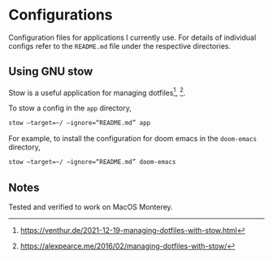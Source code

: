 # Configurations

Configuration files for applications I currently use. For details of individual configs refer to the `README.md` file under the respective directories. 

## Using GNU stow

Stow is a useful application for managing dotfiles[^1], [^2].

To stow a config in the `app` directory,

``` sh
stow —target=~/ —ignore=“README.md” app
```

For example, to install the configuration for doom emacs in the `doom-emacs` directory,

``` sh
stow —target=~/ —ignore=“README.md” doom-emacs 
```

## Notes

Tested and verified to work on MacOS Monterey.

[^1]: https://venthur.de/2021-12-19-managing-dotfiles-with-stow.html
[^2]: https://alexpearce.me/2016/02/managing-dotfiles-with-stow/
